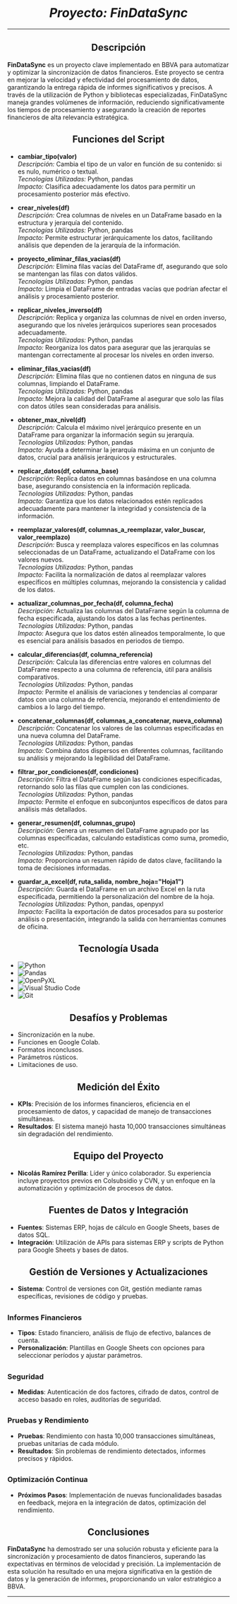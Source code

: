 # <h1 align=center> *Proyecto: FinDataSync* </h1>

---

## <h2 align=center> Descripción </h2>

**FinDataSync** es un proyecto clave implementado en BBVA para automatizar y optimizar la sincronización de datos financieros. Este proyecto se centra en mejorar la velocidad y efectividad del procesamiento de datos, garantizando la entrega rápida de informes significativos y precisos. A través de la utilización de Python y bibliotecas especializadas, FinDataSync maneja grandes volúmenes de información, reduciendo significativamente los tiempos de procesamiento y asegurando la creación de reportes financieros de alta relevancia estratégica.

## <h2 align=center> Funciones del Script </h2>

- **cambiar_tipo(valor)**  
  *Descripción:* Cambia el tipo de un valor en función de su contenido: si es nulo, numérico o textual.  
  *Tecnologías Utilizadas:* Python, pandas  
  *Impacto:* Clasifica adecuadamente los datos para permitir un procesamiento posterior más efectivo.

- **crear_niveles(df)**  
  *Descripción:* Crea columnas de niveles en un DataFrame basado en la estructura y jerarquía del contenido.  
  *Tecnologías Utilizadas:* Python, pandas  
  *Impacto:* Permite estructurar jerárquicamente los datos, facilitando análisis que dependen de la jerarquía de la información.

- **proyecto_eliminar_filas_vacias(df)**  
  *Descripción:* Elimina filas vacías del DataFrame df, asegurando que solo se mantengan las filas con datos válidos.  
  *Tecnologías Utilizadas:* Python, pandas  
  *Impacto:* Limpia el DataFrame de entradas vacías que podrían afectar el análisis y procesamiento posterior.

- **replicar_niveles_inverso(df)**  
  *Descripción:* Replica y organiza las columnas de nivel en orden inverso, asegurando que los niveles jerárquicos superiores sean procesados adecuadamente.  
  *Tecnologías Utilizadas:* Python, pandas  
  *Impacto:* Reorganiza los datos para asegurar que las jerarquías se mantengan correctamente al procesar los niveles en orden inverso.

- **eliminar_filas_vacias(df)**  
  *Descripción:* Elimina filas que no contienen datos en ninguna de sus columnas, limpiando el DataFrame.  
  *Tecnologías Utilizadas:* Python, pandas  
  *Impacto:* Mejora la calidad del DataFrame al asegurar que solo las filas con datos útiles sean consideradas para análisis.

- **obtener_max_nivel(df)**  
  *Descripción:* Calcula el máximo nivel jerárquico presente en un DataFrame para organizar la información según su jerarquía.  
  *Tecnologías Utilizadas:* Python, pandas  
  *Impacto:* Ayuda a determinar la jerarquía máxima en un conjunto de datos, crucial para análisis jerárquicos y estructurales.

- **replicar_datos(df, columna_base)**  
  *Descripción:* Replica datos en columnas basándose en una columna base, asegurando consistencia en la información replicada.  
  *Tecnologías Utilizadas:* Python, pandas  
  *Impacto:* Garantiza que los datos relacionados estén replicados adecuadamente para mantener la integridad y consistencia de la información.

- **reemplazar_valores(df, columnas_a_reemplazar, valor_buscar, valor_reemplazo)**  
  *Descripción:* Busca y reemplaza valores específicos en las columnas seleccionadas de un DataFrame, actualizando el DataFrame con los valores nuevos.  
  *Tecnologías Utilizadas:* Python, pandas  
  *Impacto:* Facilita la normalización de datos al reemplazar valores específicos en múltiples columnas, mejorando la consistencia y calidad de los datos.

- **actualizar_columnas_por_fecha(df, columna_fecha)**  
  *Descripción:* Actualiza las columnas del DataFrame según la columna de fecha especificada, ajustando los datos a las fechas pertinentes.  
  *Tecnologías Utilizadas:* Python, pandas  
  *Impacto:* Asegura que los datos estén alineados temporalmente, lo que es esencial para análisis basados en periodos de tiempo.

- **calcular_diferencias(df, columna_referencia)**  
  *Descripción:* Calcula las diferencias entre valores en columnas del DataFrame respecto a una columna de referencia, útil para análisis comparativos.  
  *Tecnologías Utilizadas:* Python, pandas  
  *Impacto:* Permite el análisis de variaciones y tendencias al comparar datos con una columna de referencia, mejorando el entendimiento de cambios a lo largo del tiempo.

- **concatenar_columnas(df, columnas_a_concatenar, nueva_columna)**  
  *Descripción:* Concatenar los valores de las columnas especificadas en una nueva columna del DataFrame.  
  *Tecnologías Utilizadas:* Python, pandas  
  *Impacto:* Combina datos dispersos en diferentes columnas, facilitando su análisis y mejorando la legibilidad del DataFrame.

- **filtrar_por_condiciones(df, condiciones)**  
  *Descripción:* Filtra el DataFrame según las condiciones especificadas, retornando solo las filas que cumplen con las condiciones.  
  *Tecnologías Utilizadas:* Python, pandas  
  *Impacto:* Permite el enfoque en subconjuntos específicos de datos para análisis más detallados.

- **generar_resumen(df, columnas_grupo)**  
  *Descripción:* Genera un resumen del DataFrame agrupado por las columnas especificadas, calculando estadísticas como suma, promedio, etc.  
  *Tecnologías Utilizadas:* Python, pandas  
  *Impacto:* Proporciona un resumen rápido de datos clave, facilitando la toma de decisiones informadas.

- **guardar_a_excel(df, ruta_salida, nombre_hoja="Hoja1")**  
  *Descripción:* Guarda el DataFrame en un archivo Excel en la ruta especificada, permitiendo la personalización del nombre de la hoja.  
  *Tecnologías Utilizadas:* Python, pandas, openpyxl  
  *Impacto:* Facilita la exportación de datos procesados para su posterior análisis o presentación, integrando la salida con herramientas comunes de oficina.

## <h2 align=center> Tecnología Usada </h2>

- ![Python](https://img.shields.io/badge/python-3670A0?style=for-the-badge&logo=python&logoColor=ffdd54)
- ![Pandas](https://img.shields.io/badge/pandas-%23150458.svg?style=for-the-badge&logo=pandas&logoColor=white)
- ![OpenPyXL](https://img.shields.io/badge/OpenPyXL-1F4F5E?style=for-the-badge&logo=python&logoColor=white)
- ![Visual Studio Code](https://img.shields.io/badge/Visual%20Studio%20Code-0078d7.svg?style=for-the-badge&logo=visual-studio-code&logoColor=white)
- ![Git](https://img.shields.io/badge/git-%23F05033.svg?style=for-the-badge&logo=git&logoColor=white)

## <h2 align=center> Desafíos y Problemas </h2>

- Sincronización en la nube.
- Funciones en Google Colab.
- Formatos inconclusos.
- Parámetros rústicos.
- Limitaciones de uso.

## <h2 align=center> Medición del Éxito </h2>

- **KPIs**: Precisión de los informes financieros, eficiencia en el procesamiento de datos, y capacidad de manejo de transacciones simultáneas.
- **Resultados**: El sistema manejó hasta 10,000 transacciones simultáneas sin degradación del rendimiento.

## <h2 align=center> Equipo del Proyecto </h2>

- **Nicolás Ramírez Perilla**: Líder y único colaborador. Su experiencia incluye proyectos previos en Colsubsidio y CVN, y un enfoque en la automatización y optimización de procesos de datos.

## <h2 align=center> Fuentes de Datos y Integración </h2>

- **Fuentes**: Sistemas ERP, hojas de cálculo en Google Sheets, bases de datos SQL.
- **Integración**: Utilización de APIs para sistemas ERP y scripts de Python para Google Sheets y bases de datos.

## <h2 align=center> Gestión de Versiones y Actualizaciones </h2>

- **Sistema**: Control de versiones con Git, gestión mediante ramas específicas, revisiones de código y pruebas.

## <h3 align=left> Informes Financieros </h3>

- **Tipos**: Estado financiero, análisis de flujo de efectivo, balances de cuenta.
- **Personalización**: Plantillas en Google Sheets con opciones para seleccionar períodos y ajustar parámetros.

## <h3 align=left> Seguridad </h3>

- **Medidas**: Autenticación de dos factores, cifrado de datos, control de acceso basado en roles, auditorías de seguridad.

## <h3 align=left> Pruebas y Rendimiento </h3>

- **Pruebas**: Rendimiento con hasta 10,000 transacciones simultáneas, pruebas unitarias de cada módulo.
- **Resultados**: Sin problemas de rendimiento detectados, informes precisos y rápidos.

## <h3 align=left> Optimización Continua </h3>

- **Próximos Pasos**: Implementación de nuevas funcionalidades basadas en feedback, mejora en la integración de datos, optimización del rendimiento.

## <h2 align=center> Conclusiones </h2>

**FinDataSync** ha demostrado ser una solución robusta y eficiente para la sincronización y procesamiento de datos financieros, superando las expectativas en términos de velocidad y precisión. La implementación de esta solución ha resultado en una mejora significativa en la gestión de datos y la generación de informes, proporcionando un valor estratégico a BBVA.

---
